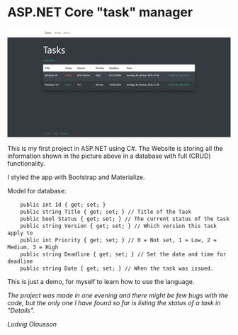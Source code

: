 # ASP.NET Core "task" manager

![C# Task manager](https://github.com/Azaaxin/Web-Task-Management/blob/main/taskmanager.jpg?raw=true)

This is my first project in ASP.NET using C#. The Website is storing all the information shown in the picture above in a database with full (CRUD) functionality.

I styled the app with Bootstrap and Materialize. 

Model for database:

        public int Id { get; set; }
        public string Title { get; set; } // Title of the Task
        public bool Status { get; set; } // The current status of the task
        public string Version { get; set; } // Which version this task apply to
        public int Priority { get; set; } // 0 = Not set, 1 = Low, 2 = Medium, 3 = High
        public string Deadline { get; set; } // Set the date and time for deadline
        public string Date { get; set; } // When the task was issued.

This is just a demo, for myself to learn how to use the language.


*The project was made in one evening and there might be few bugs with the code, but the only one I have found so far is listing the status of a task in "Details".* 

*Ludvig Olausson*
